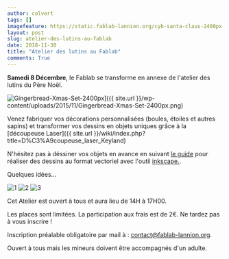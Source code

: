 ```yaml
---
author: colvert
tags: []
imagefeature: https://static.fablab-lannion.org/cyb-santa-claus-2400px.png
layout: post
slug: atelier-des-lutins-au-fablab
date: 2018-11-30
title: "Atelier des lutins au Fablab"
comments: True
---
```

**Samedi 8 Décembre**, le Fablab se transforme en annexe de l'atelier des lutins
du Père Noël.

![Gingerbread-Xmas-Set-2400px](https://static.fablab-lannion.org/Gingerbread-Xmas-Set-2400px-1024x813.png)]({{ site.url }}/wp-content/uploads/2015/11/Gingerbread-Xmas-Set-2400px.png)

Venez fabriquer vos décorations personnalisées (boules, étoiles et autres
sapins) et transformer vos dessins en objets uniques grâce à la
[découpeuse Laser]({{ site.url }}/wiki/index.php?title=D%C3%A9coupeuse_laser_Keyland)

N'hésitez pas à déssiner vos objets en avance en suivant [le guide](https://wiki.fablab-lannion.org/index.php?title=Chaine_logicielle_pour_d%C3%A9coupeuse_laser) pour réaliser des dessins au format
vectoriel avec l'outil [inkscape.](https://inkscape.org/fr/).

Quelques idées...

![1](https://pbs.twimg.com/media/CV2OrIzWoAEAqgM.jpg:thumb)
![2](https://pbs.twimg.com/media/DRqaHPgX0AAcved.jpg:thumb)
![3](https://pbs.twimg.com/media/DO2omd_WAAAwji_.jpg:thumb)

Cet Atelier est ouvert à tous et aura lieu de 14H à 17H00.

Les places sont limitées. La participation aux frais est de 2€.
Ne tardez pas à vous inscrire !

Inscription préalable obligatoire par mail à :
contact@fablab-lannion.org.

Ouvert à tous mais les mineurs doivent être accompagnés d'un adulte.
